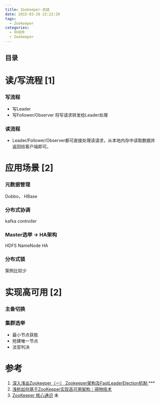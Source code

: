 ```yaml
---
title: Zookeeper-总结
date: 2015-03-26 22:22:29
tags:
  - Zookeeper
categories:
  - 中间件 
  - Zookeeper
---
```


<p></p>
<!-- more -->




## 目录
<!-- toc -->

#  读/写流程 [1]
###  写流程
+ 写Leader
+ 写Follower/Observer
  将写请求转发给Leader处理

###  读流程
+ Leader/Follower/Observer都可直接处理读请求，从本地内存中读取数据并返回给客户端即可。

# 应用场景 [2]
### 元数据管理
Dubbo， HBase

### 分布式协调
kafka controller

### Master选举 -> HA架构
HDFS NameNode HA

### 分布式锁
案例比较少


# 实现高可用 [2]
### 主备切换

### 集群选举
+ 最小节点获胜
+ 抢建唯一节点
+ 法官判决

# 参考
1. [深入浅出Zookeeper（一） Zookeeper架构及FastLeaderElection机制 ](http://www.jasongj.com/zookeeper/fastleaderelection/) *** 
2. [浅析如何基于ZooKeeper实现高可用架构｜得物技术](https://www.jianshu.com/p/9ce2600dd139) 
100. [ZooKeeper 核心通识](https://zhuanlan.zhihu.com/p/571732977) 未
